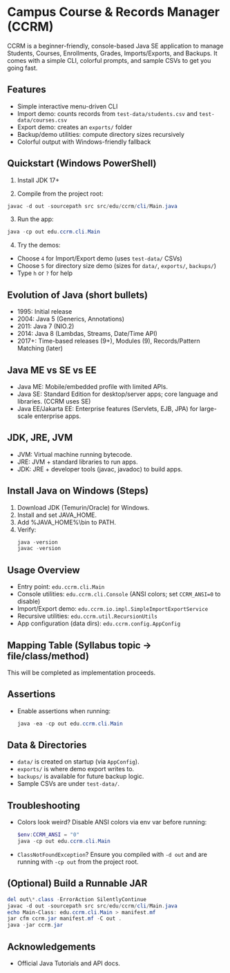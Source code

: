 # Campus Course & Records Manager (CCRM)

CCRM is a beginner-friendly, console-based Java SE application to manage Students, Courses, Enrollments, Grades, Imports/Exports, and Backups. It comes with a simple CLI, colorful prompts, and sample CSVs to get you going fast.

## Features
- Simple interactive menu-driven CLI
- Import demo: counts records from `test-data/students.csv` and `test-data/courses.csv`
- Export demo: creates an `exports/` folder
- Backup/demo utilities: compute directory sizes recursively
- Colorful output with Windows-friendly fallback

## Quickstart (Windows PowerShell)
1) Install JDK 17+

2) Compile from the project root:
```powershell
javac -d out -sourcepath src src/edu/ccrm/cli/Main.java
```

3) Run the app:
```powershell
java -cp out edu.ccrm.cli.Main
```

4) Try the demos:
- Choose `4` for Import/Export demo (uses `test-data/` CSVs)
- Choose `5` for directory size demo (sizes for `data/`, `exports/`, `backups/`)
- Type `h` or `?` for help

## Evolution of Java (short bullets)
- 1995: Initial release
- 2004: Java 5 (Generics, Annotations)
- 2011: Java 7 (NIO.2)
- 2014: Java 8 (Lambdas, Streams, Date/Time API)
- 2017+: Time-based releases (9+), Modules (9), Records/Pattern Matching (later)

## Java ME vs SE vs EE
- Java ME: Mobile/embedded profile with limited APIs.
- Java SE: Standard Edition for desktop/server apps; core language and libraries. (CCRM uses SE)
- Java EE/Jakarta EE: Enterprise features (Servlets, EJB, JPA) for large-scale enterprise apps.

## JDK, JRE, JVM
- JVM: Virtual machine running bytecode.
- JRE: JVM + standard libraries to run apps.
- JDK: JRE + developer tools (javac, javadoc) to build apps.

## Install Java on Windows (Steps)
1. Download JDK (Temurin/Oracle) for Windows.
2. Install and set JAVA_HOME.
3. Add %JAVA_HOME%\bin to PATH.
4. Verify:
   ```powershell
   java -version
   javac -version
   ```

## Usage Overview
- Entry point: `edu.ccrm.cli.Main`
- Console utilities: `edu.ccrm.cli.Console` (ANSI colors; set `CCRM_ANSI=0` to disable)
- Import/Export demo: `edu.ccrm.io.impl.SimpleImportExportService`
- Recursive utilities: `edu.ccrm.util.RecursionUtils`
- App configuration (data dirs): `edu.ccrm.config.AppConfig`

## Mapping Table (Syllabus topic → file/class/method)
This will be completed as implementation proceeds.

## Assertions
- Enable assertions when running:
  ```powershell
  java -ea -cp out edu.ccrm.cli.Main
  ```

## Data & Directories
- `data/` is created on startup (via `AppConfig`).
- `exports/` is where demo export writes to.
- `backups/` is available for future backup logic.
- Sample CSVs are under `test-data/`.

## Troubleshooting
- Colors look weird? Disable ANSI colors via env var before running:
  ```powershell
  $env:CCRM_ANSI = "0"
  java -cp out edu.ccrm.cli.Main
  ```
- `ClassNotFoundException`? Ensure you compiled with `-d out` and are running with `-cp out` from the project root.

## (Optional) Build a Runnable JAR
```powershell
del out\*.class -ErrorAction SilentlyContinue
javac -d out -sourcepath src src/edu/ccrm/cli/Main.java
echo Main-Class: edu.ccrm.cli.Main > manifest.mf
jar cfm ccrm.jar manifest.mf -C out .
java -jar ccrm.jar
```

## Acknowledgements
- Official Java Tutorials and API docs.

